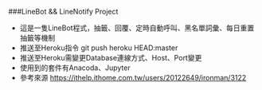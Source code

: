 ###LineBot && LineNotify Project
- 這是一隻LineBot程式，抽籤、回覆、定時自動呼叫、黑名單詞彙、每日重置抽籤等機制
- 推送至Heroku指令 git push heroku HEAD:master
- 推送至Heroku需變更Database連線方式、Host、Port變更
- 使用到的套件有Anacoda、Jupyter
- 參考來源 https://ithelp.ithome.com.tw/users/20122649/ironman/3122
